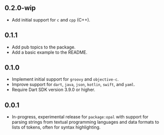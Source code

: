 ## 0.2.0-wip

- Add initial support for `c` and `cpp` (C++).

## 0.1.1

- Add pub topics to the package.
- Add a basic example to the README.

## 0.1.0

- Implement initial support for `groovy` and `objective-c`.
- Improve support for `dart`, `java`, `json`, `kotlin`, `swift`, and `yaml`.
- Require Dart SDK version 3.9.0 or higher.

## 0.0.1

- In-progress, experimental release for `package:opal` with support for
  parsing strings from textual programming languages and data formats to
  lists of tokens, often for syntax highlighting.
